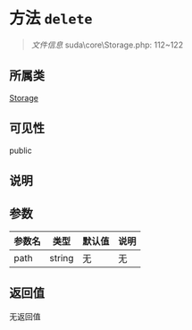 # 方法 `delete`

> *文件信息* suda\core\Storage.php: 112~122

## 所属类 

[Storage](../Storage.md)

## 可见性

public

## 说明



## 参数


| 参数名 | 类型 | 默认值 | 说明 |
|--------|-----|-------|-------|
| path |  string | 无 | 无 |



## 返回值

无返回值
